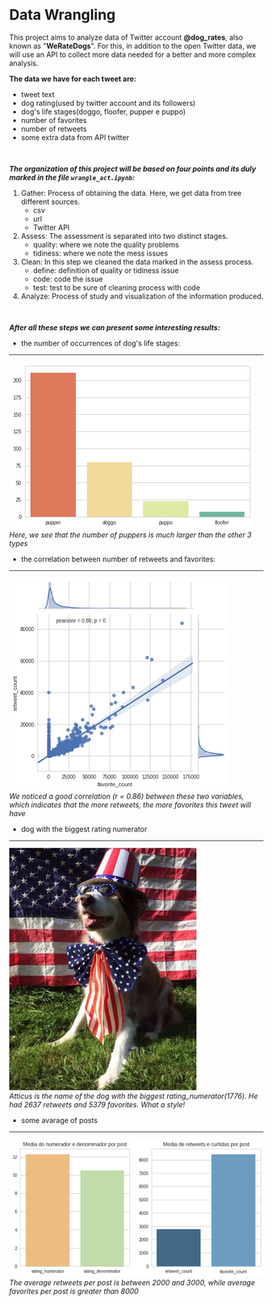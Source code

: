 # Data Wrangling

This project aims to analyze data of Twitter account **@dog_rates**, also known as "**WeRateDogs**".
For this, in addition to the open Twitter data, we will use an API to collect more data needed for a better and more complex analysis.
<br>

**The data we have for each tweet are:**
- tweet text
- dog rating(used by twitter account and its followers)
- dog's life stages(doggo, floofer, pupper e puppo)
- number of favorites
- number of retweets
- some extra data from API twitter

<br>

***The organization of this project will be based on four points and its duly marked in the file `wrangle_act.ipynb`:***
1. Gather: Process of obtaining the data. Here, we get data from tree different sources.
    - csv 
    - url
    - Twitter API 
2. Assess: The assessment is separated into two distinct stages.
    - quality: where we note the quality problems
    - tidiness: where we note the mess issues
3. Clean: In this step we cleaned the data marked in the assess process.
    - define: definition of quality or tidiness issue
    - code: code the issue
    - test: test to be sure of cleaning process with code
4. Analyze: Process of study and visualization of the information produced.

<br>

***After all these steps we can present some interesting results:***
- the number of occurrences of dog's life stages:

----
![ALT](/pics/img1.png "dogs's life stages count")<br>
*Here, we see that the number of puppers is much larger than the other 3 types*

- the correlation between number of retweets and favorites:

----
![ALT](/pics/img2.png "retweets vs favorites")<br>
*We noticed a good correlation (r = 0.86) between these two variables, which indicates that the more retweets, the more favorites this tweet will have*

- dog with the biggest rating numerator

----
![ALT](/pics/img3.png "biggest rating numerator")<br>
*Atticus is the name of the dog with the biggest rating_numerator(1776). He had 2637 retweets and 5379 favorites. What a style!*

- some avarage of posts

----
![ALT](/pics/img4.png "some metrics")<br>
*The average retweets per post is between 2000 and 3000, while average favorites per post is greater than 8000*
<br>

